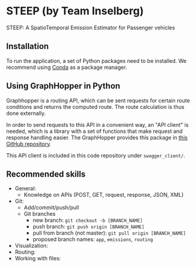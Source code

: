 # STEEP (by Team Inselberg)
STEEP: A SpatioTemporal Emission Estimator for Passenger vehicles

## Installation
To run the application, a set of Python packages need to be installed. We recommend using [Conda](https://docs.conda.io/en/latest/) as a package manager.

## Using GraphHopper in Python
Graphhopper is a routing API, which can be sent requests for certain route conditions and returns the computed route. 
The route calculation is thus done externally. 

In order to send requests to this API in a convenient way, an "API client" is needed, which is a library with a set of 
functions that make request and response handling easier. 
The GraphHopper provides this package in [this GitHub repository](https://github.com/graphhopper/directions-api-clients-route-optimization/tree/master/python).

This API client is included in this code repository under `swagger_client/`. 


## Recommended skills
- General: 
    - Knowledge on APIs (POST, GET, request, response, JSON, XML)
- Git:
    - Add/commit/push/pull
    - Git branches
        - new branch: `git checkout -b [BRANCH_NAME]`
        - push branch: `git push origin [BRANCH_NAME]`
        - pull from branch (not master): `git pull origin [BRANCH_NAME]`
        - proposed branch names: `app`, `emissions`, `routing`
- Visualization:
- Routing: 
- Working with files:

